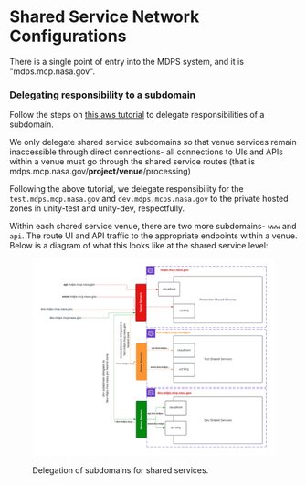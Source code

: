 # Shared Service Network Configurations

There is a single point of entry into the MDPS system, and it is "mdps.mcp.nasa.gov".&#x20;



### Delegating responsibility to a subdomain

Follow the steps on [this aws tutorial](https://docs.aws.amazon.com/Route53/latest/DeveloperGuide/dns-routing-traffic-for-subdomains.html) to delegate responsibilities of a subdomain.

We only delegate shared service subdomains so that venue services remain inaccessible through direct connections- all connections to UIs and APIs within a venue must go through the shared service routes (that is mdps.mcp.nasa.gov/**project/venue**/processing)

Following the above tutorial, we delegate responsibility for the `test.mdps.mcp.nasa.gov` and `dev.mdps.mcps.nasa.gov` to the private hosted zones in unity-test and unity-dev, respectfully.

Within each shared service venue, there are two more subdomains- `www` and `api`. The route UI and API traffic to the appropriate endpoints within a venue. Below is a diagram of what this looks like at the shared service level:

<figure><img src="../../../../../../.gitbook/assets/Domains, URLs and Certs - Page 2 (1).png" alt=""><figcaption><p>Delegation of subdomains for shared services.</p></figcaption></figure>
